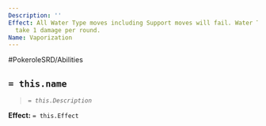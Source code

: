 ```yaml
---
Description: ''
Effect: All Water Type moves including Support moves will fail. Water Type Pokemon
  take 1 damage per round.
Name: Vaporization
---
```


#PokeroleSRD/Abilities

## `= this.name`

> *`= this.Description`*

**Effect:** `= this.Effect`
